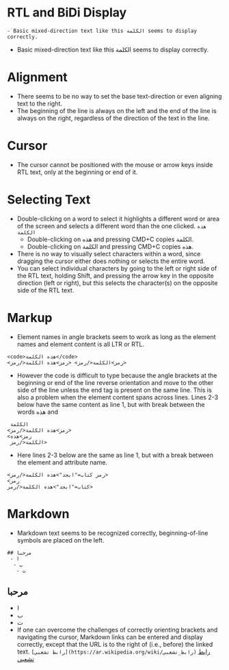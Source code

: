 # RTL and BiDi Display
`- Basic mixed-direction text like this الكلمة seems to display correctly.`
 - Basic mixed-direction text like this الكلمة seems to display correctly.

# Alignment
 - There seems to be no way to set the base text-direction or even aligning text to the right.
 - The beginning of the line is always on the left and the end of the line is always on the right, regardless of the direction of the text in the line.

# Cursor
 - The cursor cannot be positioned with the mouse or arrow keys inside RTL text, only at the beginning or end of it.

# Selecting Text
 - Double-clicking on a word to select it highlights a different word or area of the screen and selects a different word than the one clicked.
`هذه الكلمة`
    - Double-clicking on هذه and pressing CMD+C copies الكلمة.
    - Double-clicking on الكلمة and pressing CMD+C copies هذه.
 - There is no way to visually select characters within a word, since dragging the cursor either does nothing or selects the entire word.
 - You can select individual characters by going to the left or right side of the RTL text, holding Shift, and pressing the arrow key in the opposite direction (left or right), but this selects the character(s) on the opposite side of the RTL text.

# Markup
 - Element names in angle brackets seem to work as long as the element names and element content is all LTR or RTL.
```
<code>هذه الكلمة</code>
<رمز>الكلمة</رمز> <رمز>هذه الكلمة</رمز>
```
 - However the code is difficult to type because the angle brackets at the beginning or end of the line reverse orientation and move to the other side of the line unless the end tag is present on the same line. This is also a problem when the element content spans across lines. Lines 2-3 below have the same content as line 1, but with break between the words هذه and
```
 الكلمة
<رمز>هذه الكلمة</رمز>
<رمز>هذه
 الكلمة</رمز>
 ```
 - Here lines 2-3 below are the same as line 1, but with a break between the element and attribute name.
```
<رمز كتاب="ابجد">هذه الكلمة</رمز>
<رمز
كتاب="ابجد">هذه الكلمة</رمز>
```

# Markdown
 - Markdown text seems to be recognized correctly, beginning-of-line symbols are placed on the left.
 ```
 ## مرحبا
  - ا
   - ب
    - ت
```
## مرحبا
 - ا
  - ب
   - ت
 - If one can overcome the challenges of correctly orienting brackets and navigating the cursor, Markdown links can be entered and display correctly, except that the URL is to the right of (i.e., before) the linked text.
`[رابط تشعبي](https://ar.wikipedia.org/wiki/رابط_تشعبي)`
[رابط تشعبي](https://ar.wikipedia.org/wiki/رابط_تشعبي)
